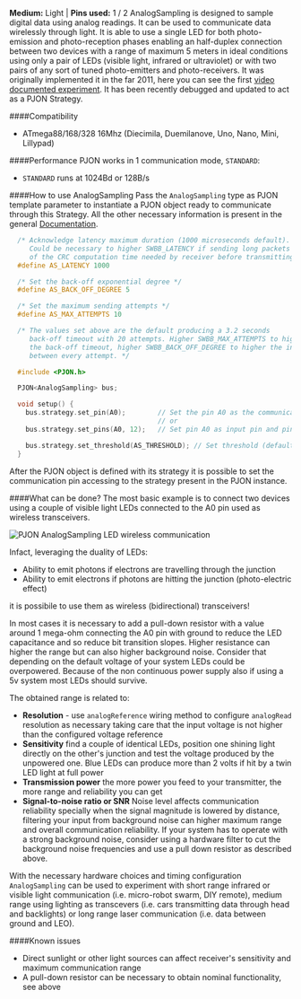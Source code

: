 
**Medium:** Light |
**Pins used:** 1 / 2
AnalogSampling is designed to sample digital data using analog readings. It can be used to communicate data wirelessly through light. It is able to use a single LED for both photo-emission and photo-reception phases enabling an half-duplex connection between two devices with a range of maximum 5 meters in ideal conditions using only a pair of LEDs (visible light, infrared or ultraviolet) or with two pairs of any sort of tuned photo-emitters and photo-receivers. It was originally implemented it in the far 2011, here you can see the first [video documented experiment](https://www.youtube.com/watch?v=-Ul2j6ixbmE). It has been recently debugged and updated to act as a PJON Strategy.

####Compatibility
- ATmega88/168/328 16Mhz (Diecimila, Duemilanove, Uno, Nano, Mini, Lillypad)

####Performance
PJON works in 1 communication mode, `STANDARD`:
- `STANDARD` runs at 1024Bd or 128B/s

####How to use AnalogSampling
Pass the `AnalogSampling` type as PJON template parameter to instantiate a PJON object ready to communicate through this Strategy. All the other necessary information is present in the general [Documentation](https://github.com/gioblu/PJON/wiki/Documentation).
```cpp  
  /* Acknowledge latency maximum duration (1000 microseconds default).
     Could be necessary to higher SWBB_LATENCY if sending long packets because
     of the CRC computation time needed by receiver before transmitting its acknowledge  */
  #define AS_LATENCY 1000

  /* Set the back-off exponential degree */
  #define AS_BACK_OFF_DEGREE 5

  /* Set the maximum sending attempts */
  #define AS_MAX_ATTEMPTS 10

  /* The values set above are the default producing a 3.2 seconds
     back-off timeout with 20 attempts. Higher SWBB_MAX_ATTEMPTS to higher
     the back-off timeout, higher SWBB_BACK_OFF_DEGREE to higher the interval
     between every attempt. */

  #include <PJON.h>

  PJON<AnalogSampling> bus;

  void setup() {
    bus.strategy.set_pin(A0);        // Set the pin A0 as the communication pin
                                     // or
    bus.strategy.set_pins(A0, 12);   // Set pin A0 as input pin and pin 12 as output pin  

    bus.strategy.set_threshold(AS_THRESHOLD); // Set threshold (default value AS_THRESHOLD)
  }

```
After the PJON object is defined with its strategy it is possible to set the communication pin accessing to the strategy present in the PJON instance.

####What can be done?
The most basic example is to connect two devices using a couple of visible light LEDs connected to the A0 pin used as wireless transceivers.

![PJON AnalogSampling LED wireless communication](http://www.pjon.org/assets/images/PJON-AnalogSampling-half-duplex-led-communication.png)

Infact, leveraging the duality of LEDs:

- Ability to emit photons if electrons are travelling through the junction
- Ability to emit electrons if photons are hitting the junction (photo-electric effect)

it is possibile to use them as wireless (bidirectional) transceivers!

In most cases it is necessary to add a pull-down resistor with a value around 1 mega-ohm connecting the A0 pin with ground to reduce the LED capacitance and so reduce bit transition slopes. Higher resistance can higher the range but can also higher background noise. Consider that depending on the default voltage of your system LEDs could be overpowered. Because of the non continuous power supply also if using a 5v system most LEDs should survive.  

The obtained range is related to:
- **Resolution** - use `analogReference` wiring method to configure `analogRead` resolution as necessary taking care that the input voltage is not higher than the configured voltage reference
- **Sensitivity** find a couple of identical LEDs, position one shining light directly on the other's junction and test the voltage produced by the unpowered one. Blue LEDs can produce more than 2 volts if hit by a twin LED light at full power
- **Transmission power** the more power you feed to your transmitter, the more range and reliability you can get
- **Signal-to-noise ratio or SNR** Noise level affects communication reliability specially when the signal magnitude is lowered by distance, filtering your input from background noise can higher maximum range and overall communication reliability. If your system has to operate with a strong background noise, consider using a hardware filter to cut the background noise frequencies and use a pull down resistor as described above.

With the necessary hardware choices and timing configuration `AnalogSampling` can be used to experiment with short range infrared or visible light communication (i.e. micro-robot swarm, DIY remote), medium range using lighting as transcevers (i.e. cars transmitting data through head and backlights) or long range laser communication (i.e. data between ground and LEO).  

####Known issues
- Direct sunlight or other light sources can affect receiver's sensitivity and maximum communication range
- A pull-down resistor can be necessary to obtain nominal functionality, see above
